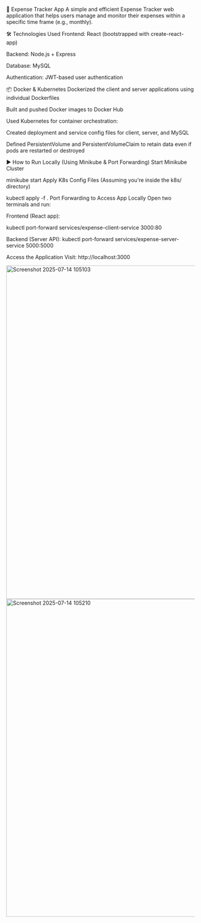 💸 Expense Tracker App
A simple and efficient Expense Tracker web application that helps users manage and monitor their expenses within a specific time frame (e.g., monthly).

🛠️ Technologies Used
Frontend: React (bootstrapped with create-react-app)

Backend: Node.js + Express

Database: MySQL

Authentication: JWT-based user authentication

📦 Docker & Kubernetes
Dockerized the client and server applications using individual Dockerfiles

Built and pushed Docker images to Docker Hub

Used Kubernetes for container orchestration:

Created deployment and service config files for client, server, and MySQL

Defined PersistentVolume and PersistentVolumeClaim to retain data even if pods are restarted or destroyed

▶️ How to Run Locally (Using Minikube & Port Forwarding)
Start Minikube Cluster

minikube start
Apply K8s Config Files
(Assuming you're inside the k8s/ directory)

kubectl apply -f .
Port Forwarding to Access App Locally
Open two terminals and run:

Frontend (React app):

kubectl port-forward services/expense-client-service 3000:80

Backend (Server API):
kubectl port-forward services/expense-server-service 5000:5000

Access the Application
Visit: http://localhost:3000


<img width="1011" height="892" alt="Screenshot 2025-07-14 105103" src="https://github.com/user-attachments/assets/d1af1874-c3cd-4dd2-92d3-030726df1465" />

<img width="1892" height="850" alt="Screenshot 2025-07-14 105210" src="https://github.com/user-attachments/assets/91f2d8d6-46b2-40bf-a9e5-c060c7a67e52" />


